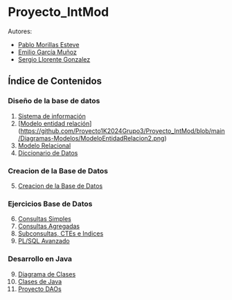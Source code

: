 # Proyecto_IntMod

Autores:

- [Pablo Morillas Esteve](https://github.com/pablomorillas)
- [Emilio García Muñoz](https://github.com/Emilsito)
- [Sergio Llorente Gonzalez](https://github.com/CaulShiverss)

## Índice de Contenidos

### Diseño de la base de datos

1. [Sistema de información](/Documentacion/SistemaInformacion.md)
2. [[Modelo entidad relación](/Documentacion/ModeloEntidadRelacion.md)](https://github.com/Proyecto1K2024Grupo3/Proyecto_IntMod/blob/main/Diagramas-Modelos/ModeloEntidadRelacion2.png)
3. [Modelo Relacional](/Documentacion/ModeloRelacional.md)
4. [Diccionario de Datos](/Documentacion/DiccionarioDeDatos.md)

### Creacion de la Base de Datos

5. [Creacion de la Base de Datos](/Documentacion/CreacionBaseDatos.md)

### Ejercicios Base de Datos

6. [Consultas Simples](/Documentacion/ConsultasSimples.md)
7. [Consultas Agregadas](/Documentacion/ConsultasAgregadas.md)
8. [Subconsultas, CTEs e Indices](/Documentacion/Subconsultas.md)
9. [PL/SQL Avanzado](/Documentacion/PLSQLAvanzado.md)

### Desarrollo en Java

9. [Diagrama de Clases](/Documentacion/DiagramaClases.md)
10. [Clases de Java](App) 
11. [Proyecto DAOs](/Documentacion/proyectoDAO.md)


















